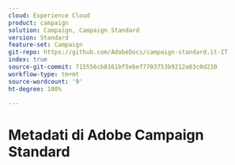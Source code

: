 ```yaml
---
cloud: Experience Cloud
product: campaign
solution: Campaign, Campaign Standard
version: Standard
feature-set: Campaign
git-repo: https://github.com/AdobeDocs/campaign-standard.it-IT
index: true
source-git-commit: 715556cb8161bf5ebef7703753b9212a03c0d210
workflow-type: tm+mt
source-wordcount: '9'
ht-degree: 100%

---
```



# Metadati di Adobe Campaign Standard
